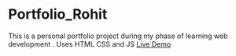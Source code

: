 # Portfolio_Rohit
This is a personal portfolio project during my phase of learning web development . Uses HTML CSS and JS
[Live Demo](https://rohitchand12.github.io/Portfolio_Rohit/)
